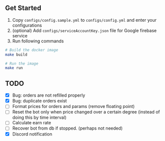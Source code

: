 ## Get Started

1. Copy `configs/config.sample.yml` to `configs/config.yml` and enter your configurations
2. (optional) Add `configs/serviceAccountKey.json` file for Google firebase service
3. Run following commands

``` sh
# Build the docker image
make build

# Run the image
make run
```

## TODO

- [x] Bug: orders are not refilled properly
- [x] Bug: duplicate orders exist
- [ ] Format prices for orders and params (remove floating point)
- [ ] Reset the bot only when price changed over a certain degree (instead of doing this by time interval)
- [ ] Calculate earn rate
- [ ] Recover bot from db if stopped. (perhaps not needed)
- [x] Discord notification
